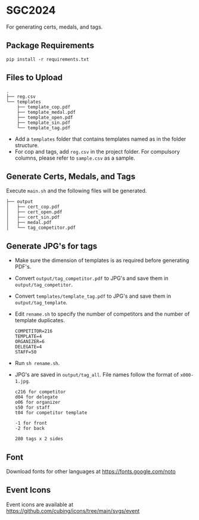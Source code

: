 # SGC2024
For generating certs, medals, and tags.

## Package Requirements
```
pip install -r requirements.txt
```

## Files to Upload

```
.
├── reg.csv
└── templates
    ├── template_cop.pdf
    ├── template_medal.pdf
    ├── template_open.pdf
    ├── template_sin.pdf
    └── template_tag.pdf
```

- Add a `templates` folder that contains templates named as in the folder structure.
- For cop and tags, add `reg.csv` in the project folder. For compulsory columns, please refer to `sample.csv` as a sample.

## Generate Certs, Medals, and Tags

Execute `main.sh` and the following files will be generated. 
```
├── output
│   ├── cert_cop.pdf
│   ├── cert_open.pdf
│   ├── cert_sin.pdf
│   ├── medal.pdf
│   └── tag_competitor.pdf
```

## Generate JPG's for tags
- Make sure the dimension of templates is as required before generating PDF's.
- Convert `output/tag_competitor.pdf` to JPG's and save them in `output/tag_competitor`.
- Convert `templates/template_tag.pdf` to JPG's and save them in `output/tag_template`.
- Edit `rename.sh` to specify the number of competitors and the number of template duplicates.

    ```
    COMPETITOR=216
    TEMPLATE=4
    ORGANIZER=6
    DELEGATE=4
    STAFF=50
    ```
- Run `sh rename.sh`.
- JPG's are saved in `output/tag_all`. File names follow the format of `x000-1.jpg`.

    ```
    c216 for competitor
    d04 for delegate
    o06 for organizer 
    s50 for staff
    t04 for competitor template

    -1 for front
    -2 for back

    280 tags x 2 sides
    ```

## Font
Download fonts for other languages at https://fonts.google.com/noto

## Event Icons
Event icons are available at https://github.com/cubing/icons/tree/main/svgs/event